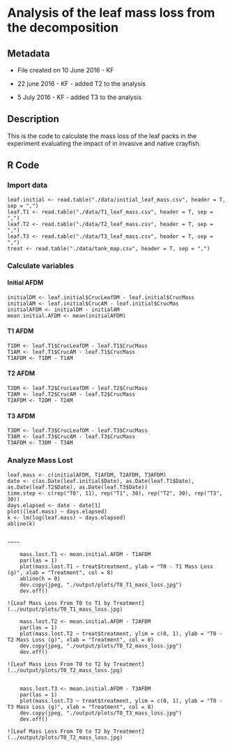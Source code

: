 # Analysis of the leaf mass loss from the decomposition 

## Metadata

* File created on 10 June 2016 - KF

* 22 june 2016 - KF - added T2 to the analysis

* 5 July 2016 - KF - added T3 to the analysis

## Description

This is the code to calculate the mass loss of the leaf packs in the experiment evaluating the impact of in invasive and native crayfish.

## R Code

### Import data

    leaf.initial <- read.table("./data/initial_leaf_mass.csv", header = T, sep = ",")
    leaf.T1 <- read.table("./data/T1_leaf_mass.csv", header = T, sep = ",")
    leaf.T2 <- read.table("./data/T2_leaf_mass.csv", header = T, sep = ",")
    leaf.T3 <- read.table("./data/T3_leaf_mass.csv", header = T, sep = ",")
    treat <- read.table("./data/tank_map.csv", header = T, sep = ",")

### Calculate variables
#### Initial AFDM

    initialDM <- leaf.initial$CrucLeafDM - leaf.initial$CrucMass
    initialAM <- leaf.initial$CrucAM - leaf.initial$CrucMas
    initialAFDM <- initialDM - initialAM
    mean.initial.AFDM <- mean(initialAFDM)
    
#### T1 AFDM

    T1DM <- leaf.T1$CrucLeafDM - leaf.T1$CrucMass
    T1AM <- leaf.T1$CrucAM - leaf.T1$CrucMass
    T1AFDM <- T1DM - T1AM

#### T2 AFDM

    T2DM <- leaf.T2$CrucLeafDM - leaf.T2$CrucMass
    T2AM <- leaf.T2$CrucAM - leaf.T2$CrucMass
    T2AFDM <- T2DM - T2AM


#### T3 AFDM

    T3DM <- leaf.T3$CrucLeafDM - leaf.T3$CrucMass
    T3AM <- leaf.T3$CrucAM - leaf.T3$CrucMass
    T3AFDM <- T3DM - T3AM

### Analyze Mass Lost

    leaf.mass <- c(initialAFDM, T1AFDM, T2AFDM, T3AFDM)
    date <- c(as.Date(leaf.initial$Date), as.Date(leaf.T1$Date), as.Date(leaf.T2$Date), as.Date(leaf.T3$Date)) 
    time.step <- c(rep("T0", 11), rep("T1", 30), rep("T2", 30), rep("T3", 30))
    days.elapsed <- date - date[1]
    plot((leaf.mass) ~ days.elapsed) 
    k <- lm(log(leaf.mass) ~ days.elapsed)
    abline(k)
    
~~~~~

~~~~

    mass.lost.T1 <- mean.initial.AFDM - T1AFDM
    par(las = 1)
    plot(mass.lost.T1 ~ treat$treatment, ylab = "T0 - T1 Mass Loss (g)", xlab = "Treatment", col = 8)
    abline(h = 0)
    dev.copy(jpeg, "./output/plots/T0_T1_mass_loss.jpg")
    dev.off()

![Leaf Mass Loss From T0 to T1 by Treatment](../output/plots/T0_T1_mass_loss.jpg)

    mass.lost.T2 <- mean.initial.AFDM - T2AFDM
    par(las = 1)
    plot(mass.lost.T2 ~ treat$treatment, ylim = c(0, 1), ylab = "T0 - T2 Mass Loss (g)", xlab = "Treatment", col = 8)
    dev.copy(jpeg, "./output/plots/T0_T2_mass_loss.jpg")
    dev.off()

![Leaf Mass Loss From T0 to T2 by Treatment](../output/plots/T0_T2_mass_loss.jpg)


    mass.lost.T3 <- mean.initial.AFDM - T3AFDM
    par(las = 1)
    plot(mass.lost.T3 ~ treat$treatment, ylim = c(0, 1), ylab = "T0 - T3 Mass Loss (g)", xlab = "Treatment", col = 8)
    dev.copy(jpeg, "./output/plots/T0_T3_mass_loss.jpg")
    dev.off()

![Leaf Mass Loss From T0 to T2 by Treatment](../output/plots/T0_T2_mass_loss.jpg)

